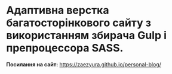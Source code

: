 # Адаптивна верстка багатосторінкового сайту з використанням збирача Gulp і препроцесcора SASS.
**Посилання на сайт:** <https://zaezyura.github.io/personal-blog/>

